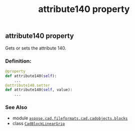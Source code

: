 ﻿---
title: attribute140 property
second_title: Aspose.CAD for Python via .NET API References
description: 
type: docs
weight: 40
url: /aspose.cad.fileformats.cad.cadobjects.blocks/cadblocklineargrip/attribute140/
is_root: false
---

## attribute140 property


Gets or sets the attribute 140.
### Definition:
```python
@property
def attribute140(self):
    ...
@attribute140.setter
def attribute140(self, value):
    ...
```

### See Also
* module [`aspose.cad.fileformats.cad.cadobjects.blocks`](../../)
* class [`CadBlockLinearGrip`](/cad/python-net/aspose.cad.fileformats.cad.cadobjects.blocks/cadblocklineargrip)
